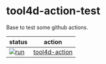# tool4d-action-test

Base to test some github actions.

|status| action|
|-|-| 
|[![run](https://github.com/e-marchand/tool4d-action-test/actions/workflows/run.yml/badge.svg)](https://github.com/e-marchand/tool4d-action-test/actions/workflows/run.yml)|[tool4d-action](https://github.com/e-marchand/tool4d-action)|
